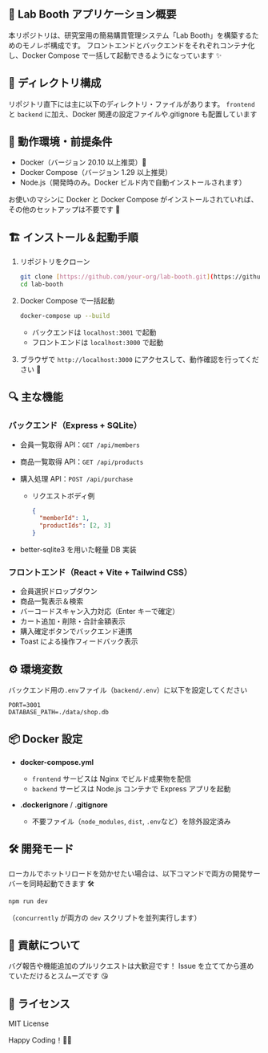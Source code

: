## 🌟 Lab Booth アプリケーション概要

本リポジトリは、研究室用の簡易購買管理システム「Lab Booth」を構築するためのモノレポ構成です。
フロントエンドとバックエンドをそれぞれコンテナ化し、Docker Compose で一括して起動できるようになっています ✨

## 📂 ディレクトリ構成

リポジトリ直下には主に以下のディレクトリ・ファイルがあります。
`frontend` と `backend` に加え、Docker 関連の設定ファイルや.gitignore も配置しています

## 🚀 動作環境・前提条件

- Docker（バージョン 20.10 以上推奨）🐳
- Docker Compose（バージョン 1.29 以上推奨）
- Node.js（開発時のみ。Docker ビルド内で自動インストールされます）

お使いのマシンに Docker と Docker Compose がインストールされていれば、その他のセットアップは不要です 🎉

## 🏗️ インストール＆起動手順

1. リポジトリをクローン

   ```bash
   git clone [https://github.com/your-org/lab-booth.git](https://github.com/your-org/lab-booth.git)
   cd lab-booth
   ```

2. Docker Compose で一括起動

   ```bash
   docker-compose up --build
   ```

   - バックエンドは `localhost:3001` で起動
   - フロントエンドは `localhost:3000` で起動

3. ブラウザで `http://localhost:3000` にアクセスして、動作確認を行ってください 🎈

## 🔍 主な機能

### バックエンド（Express + SQLite）

- 会員一覧取得 API：`GET /api/members`
- 商品一覧取得 API：`GET /api/products`
- 購入処理 API：`POST /api/purchase`

  - リクエストボディ例

    ```json
    {
      "memberId": 1,
      "productIds": [2, 3]
    }
    ```

- better-sqlite3 を用いた軽量 DB 実装&#x20;

### フロントエンド（React + Vite + Tailwind CSS）

- 会員選択ドロップダウン
- 商品一覧表示＆検索
- バーコードスキャン入力対応（Enter キーで確定）
- カート追加・削除・合計金額表示
- 購入確定ボタンでバックエンド連携
- Toast による操作フィードバック表示

## ⚙️ 環境変数

バックエンド用の`.env`ファイル（`backend/.env`）に以下を設定してください

```
PORT=3001
DATABASE_PATH=./data/shop.db
```

## 📦 Docker 設定

- **docker-compose.yml**

  - `frontend` サービスは Nginx でビルド成果物を配信
  - `backend` サービスは Node.js コンテナで Express アプリを起動

- **.dockerignore** / **.gitignore**

  - 不要ファイル（`node_modules`, `dist`, `.env`など）を除外設定済み

## 🛠️ 開発モード

ローカルでホットリロードを効かせたい場合は、以下コマンドで両方の開発サーバーを同時起動できます 🛠️

```bash
npm run dev
```

（`concurrently` が両方の `dev` スクリプトを並列実行します）

## 🤝 貢献について

バグ報告や機能追加のプルリクエストは大歓迎です！
Issue を立ててから進めていただけるとスムーズです 😘

## 📄 ライセンス

MIT License

Happy Coding！🔧🎉
